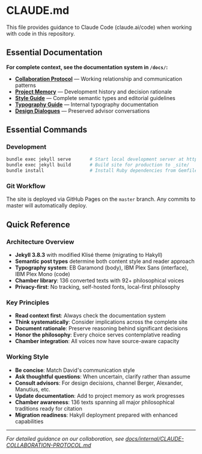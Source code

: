 # CLAUDE.md

This file provides guidance to Claude Code (claude.ai/code) when working with code in this repository.

## Essential Documentation

**For complete context, see the documentation system in `/docs/`:**

- **[Collaboration Protocol](docs/internal/CLAUDE-COLLABORATION-PROTOCOL.md)** — Working relationship and communication patterns
- **[Project Memory](docs/internal/PROJECT-MEMORY.md)** — Development history and decision rationale  
- **[Style Guide](docs/style-guide.md)** — Complete semantic types and editorial guidelines
- **[Typography Guide](docs/typography-guide.md)** — Internal typography documentation
- **[Design Dialogues](docs/DESIGN-DIALOGUES.md)** — Preserved advisor conversations

## Essential Commands

### Development
```bash
bundle exec jekyll serve       # Start local development server at http://localhost:4000
bundle exec jekyll build       # Build site for production to _site/
bundle install                 # Install Ruby dependencies from Gemfile
```

### Git Workflow
The site is deployed via GitHub Pages on the `master` branch. Any commits to master will automatically deploy.

## Quick Reference

### Architecture Overview
- **Jekyll 3.8.3** with modified Klisé theme (migrating to Hakyll)
- **Semantic post types** determine both content style and reader approach
- **Typography system**: EB Garamond (body), IBM Plex Sans (interface), IBM Plex Mono (code)
- **Chamber library**: 136 converted texts with 92+ philosophical voices
- **Privacy-first**: No tracking, self-hosted fonts, local-first philosophy

### Key Principles
- **Read context first**: Always check the documentation system
- **Think systematically**: Consider implications across the complete site
- **Document rationale**: Preserve reasoning behind significant decisions
- **Honor the philosophy**: Every choice serves contemplative reading
- **Chamber integration**: All voices now have source-aware capacity

### Working Style
- **Be concise**: Match David's communication style
- **Ask thoughtful questions**: When uncertain, clarify rather than assume
- **Consult advisors**: For design decisions, channel Berger, Alexander, Manutius, etc.
- **Update documentation**: Add to project memory as work progresses
- **Chamber awareness**: 136 texts spanning all major philosophical traditions ready for citation
- **Migration readiness**: Hakyll deployment prepared with enhanced capabilities

---

*For detailed guidance on our collaboration, see [docs/internal/CLAUDE-COLLABORATION-PROTOCOL.md](docs/internal/CLAUDE-COLLABORATION-PROTOCOL.md)*